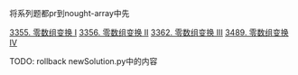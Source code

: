 <!--
 * @Author: LetMeFly
 * @Date: 2025-05-21 23:54:24
 * @LastEditors: LetMeFly.xyz
 * @LastEditTime: 2025-05-22 23:02:16
-->
将系列题都pr到nought-array中先

[3355. 零数组变换 I](https://leetcode.cn/problems/zero-array-transformation-i/description/)
[3356. 零数组变换 II](https://leetcode.cn/problems/zero-array-transformation-ii/description/)
[3362. 零数组变换 III](https://leetcode.cn/problems/zero-array-transformation-iii/description/)
[3489. 零数组变换 IV](https://leetcode.cn/problems/zero-array-transformation-iv/description/)

TODO: rollback newSolution.py中的内容